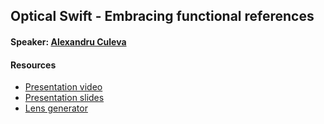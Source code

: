## Optical Swift - Embracing functional references

#### Speaker: [Alexandru Culeva](https://github.com/s2dentik)

#### Resources
* [Presentation video](https://youtu.be/x-wvb3Wso9Q?list=PLWBzFAIa_ASR1AuHDdKvCd1mAVUzbPvBM)
* [Presentation slides](presentation-slides.pdf)
* [Lens generator](https://github.com/S2dentik/Enlight)
